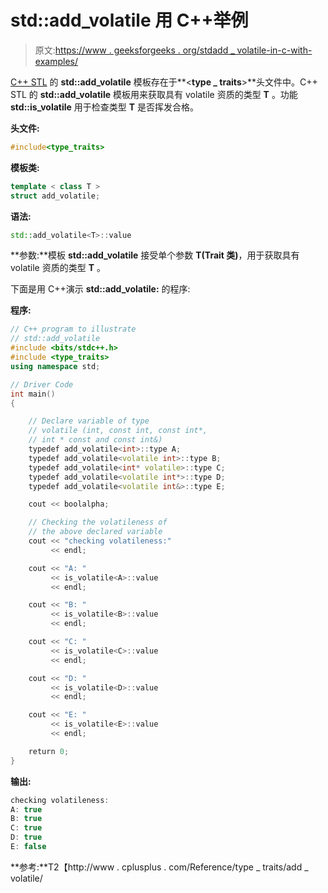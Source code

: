# std::add_volatile 用 C++举例

> 原文:[https://www . geeksforgeeks . org/stdadd _ volatile-in-c-with-examples/](https://www.geeksforgeeks.org/stdadd_volatile-in-c-with-examples/)

[C++ STL](https://www.geeksforgeeks.org/the-c-standard-template-library-stl/) 的 **std::add_volatile** 模板存在于**<**type _ traits**>**头文件中。C++ STL 的 **std::add_volatile** 模板用来获取具有 volatile 资质的类型 **T** 。功能 **std::is_volatile** 用于检查类型 **T** 是否挥发合格。

**头文件:**

```cpp
#include<type_traits>

```

**模板类:**

```cpp
template < class T >
struct add_volatile;

```

**语法:**

```cpp
std::add_volatile<T>::value

```

**参数:**模板 **std::add_volatile** 接受单个参数 **T(Trait 类)**，用于获取具有 volatile 资质的类型 **T** 。

下面是用 C++演示 **std::add_volatile:** 的程序:

**程序:**

```cpp
// C++ program to illustrate
// std::add_volatile
#include <bits/stdc++.h>
#include <type_traits>
using namespace std;

// Driver Code
int main()
{

    // Declare variable of type
    // volatile (int, const int, const int*,
    // int * const and const int&)
    typedef add_volatile<int>::type A;
    typedef add_volatile<volatile int>::type B;
    typedef add_volatile<int* volatile>::type C;
    typedef add_volatile<volatile int*>::type D;
    typedef add_volatile<volatile int&>::type E;

    cout << boolalpha;

    // Checking the volatileness of
    // the above declared variable
    cout << "checking volatileness:"
         << endl;

    cout << "A: "
         << is_volatile<A>::value
         << endl;

    cout << "B: "
         << is_volatile<B>::value
         << endl;

    cout << "C: "
         << is_volatile<C>::value
         << endl;

    cout << "D: "
         << is_volatile<D>::value
         << endl;

    cout << "E: "
         << is_volatile<E>::value
         << endl;

    return 0;
}
```

**输出:**

```cpp
checking volatileness:
A: true
B: true
C: true
D: true
E: false

```

**参考:**T2【http://www . cplusplus . com/Reference/type _ traits/add _ volatile/